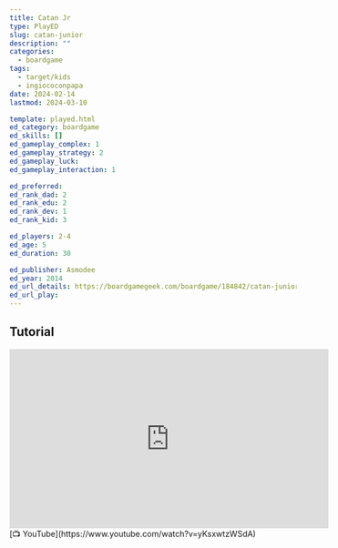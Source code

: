 ```yaml
---
title: Catan Jr
type: PlayED
slug: catan-junior
description: ""
categories:
  - boardgame
tags:
  - target/kids
  - ingiococonpapa
date: 2024-02-14
lastmod: 2024-03-10

template: played.html
ed_category: boardgame
ed_skills: []
ed_gameplay_complex: 1
ed_gameplay_strategy: 2
ed_gameplay_luck: 
ed_gameplay_interaction: 1

ed_preferred: 
ed_rank_dad: 2
ed_rank_edu: 2
ed_rank_dev: 1
ed_rank_kid: 3

ed_players: 2-4
ed_age: 5
ed_duration: 30

ed_publisher: Asmodee
ed_year: 2014
ed_url_details: https://boardgamegeek.com/boardgame/184842/catan-junior
ed_url_play: 
---
```


## Tutorial

<iframe width="560" height="315" src="https://www.youtube-nocookie.com/embed/yKsxwtzWSdA?si=h8bKkNNwN0rPyrfm" title="YouTube video player" frameborder="0" allow="accelerometer; autoplay; clipboard-write; encrypted-media; gyroscope; picture-in-picture; web-share" allowfullscreen></iframe>
[📺 YouTube](https://www.youtube.com/watch?v=yKsxwtzWSdA)
